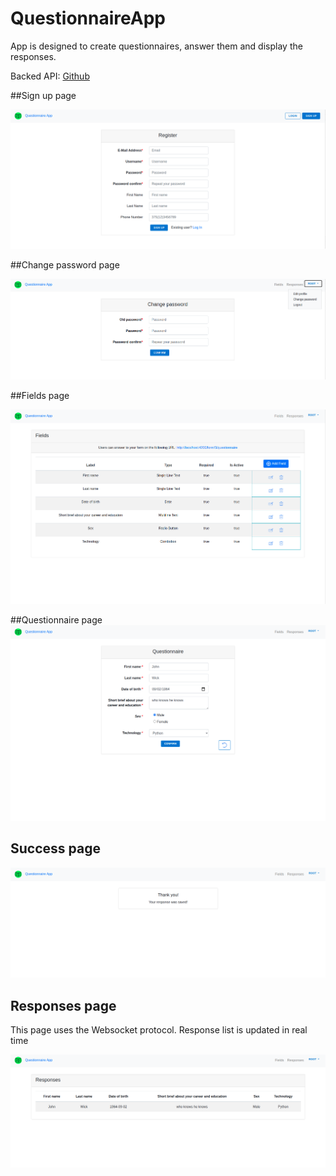 # QuestionnaireApp

App is designed to create questionnaires, answer them and display the responses.

Backed API: [Github](https://github.com/unvisiblee/questionnaireApp)

##Sign up page

![sign up page](doc/sign-up_page.png)

##Change password page

![change password page](doc/change-password_page.png)

##Fields page

![fields page](doc/fields_page.png)

##Questionnaire page
![questionnaire page](doc/questionnaire_page.png)

## Success page

![success page](doc/success_page.png)

## Responses page
This page uses the Websocket protocol. Response list is updated in real time

![responses page](doc/responses_page.png)

